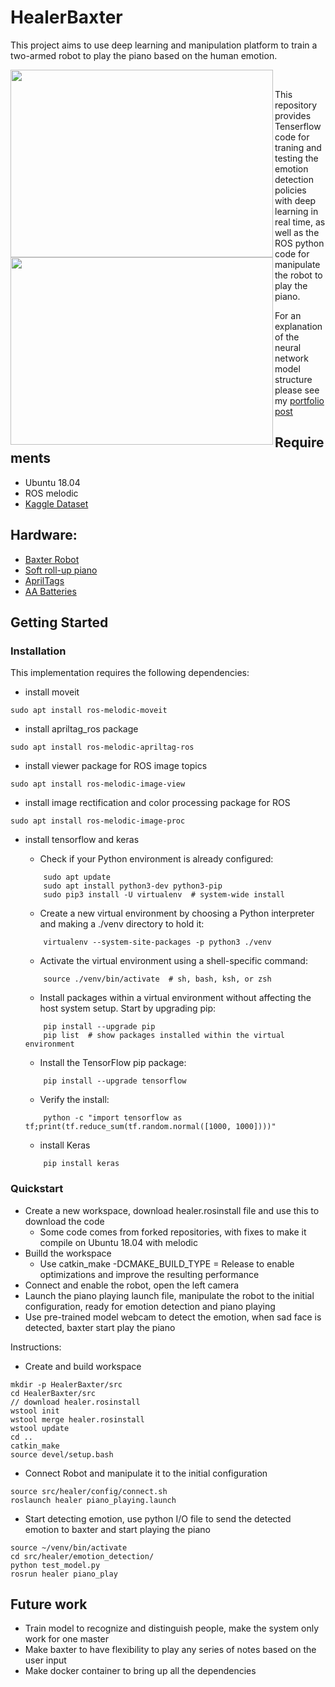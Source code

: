 # HealerBaxter

This project aims to use deep learning and manipulation platform to train a two-armed robot to play the piano based on the human emotion.

<img src="images/emotion_detection.gif" height=300px width="420" align="left"/>
<img src="images/piano_play.gif" height=300px  width="420" align="left"/>

&nbsp;&nbsp;&nbsp;&nbsp;&nbsp;&nbsp;&nbsp;&nbsp;&nbsp;&nbsp;<br>

This repository provides Tenserflow code for traning and testing the emotion detection policies with deep learning in real time, as well as the ROS python code for manipulate the robot to play the piano.

For an explanation of the neural network model structure please see my [portfolio post](https://mushenghe.github.io/)

## Requirements
* Ubuntu 18.04
* ROS melodic
* [Kaggle Dataset](https://www.kaggle.com/c/challenges-in-representation-learning-facial-expression-recognition-challenge/data)
## Hardware:
* [Baxter Robot](https://robots.ieee.org/robots/baxter/)
* [Soft roll-up piano](https://www.amazon.com/iMeshbean-Portable-Flexible-Electronic-Keyboard/dp/B07W929C1Y/ref=sr_1_14?keywords=roll+up+piano+61+keys&qid=1577941987&s=toys-and-games&sr=1-14)
* [AprilTags](http://wiki.ros.org/apriltag_ros)
* [AA Batteries](https://www.amazon.com/AmazonBasics-Performance-Alkaline-Batteries-Count/dp/B00MNV8E0C?ref_=s9_apbd_orecs_hd_bw_bQMcmB&pf_rd_r=5RQFAAJHZ8EJ758E09VB&pf_rd_p=a50b8358-02f3-5eb1-a8ca-3ec2c519285c&pf_rd_s=merchandised-search-10&pf_rd_t=BROWSE&pf_rd_i=389577011)

## Getting Started
### Installation
This implementation requires the following dependencies:
* install moveit
```
sudo apt install ros-melodic-moveit
```
* install apriltag_ros package
```
sudo apt install ros-melodic-apriltag-ros
```
* install viewer package for ROS image topics
```
sudo apt install ros-melodic-image-view
```
* install image rectification and color processing package for ROS
```
sudo apt install ros-melodic-image-proc
```
* install tensorflow and keras
    + Check if your Python environment is already configured: 
    ```
        sudo apt update
        sudo apt install python3-dev python3-pip
        sudo pip3 install -U virtualenv  # system-wide install
    ```

    + Create a new virtual environment by choosing a Python interpreter and making a ./venv directory to hold it: 
    ```
        virtualenv --system-site-packages -p python3 ./venv
    ```
    
    +  Activate the virtual environment using a shell-specific command:
    ```
        source ./venv/bin/activate  # sh, bash, ksh, or zsh
    ```
    
    + Install packages within a virtual environment without affecting the host system setup. Start by upgrading pip: 
    ```
        pip install --upgrade pip
        pip list  # show packages installed within the virtual environment
    ```
    
    + Install the TensorFlow pip package:
    ```
        pip install --upgrade tensorflow
    ```
    
    + Verify the install:
    ```
        python -c "import tensorflow as tf;print(tf.reduce_sum(tf.random.normal([1000, 1000])))"
    ```
    
    + install Keras
    ```
        pip install keras
    ```

### Quickstart
+ Create a new workspace, download healer.rosinstall file and use this to download the code
    - Some code comes from forked repositories, with fixes to make it compile on Ubuntu 18.04 with melodic
+ Builld the workspace
    - Use catkin_make -DCMAKE_BUILD_TYPE = Release to enable optimizations and improve the resulting performance
+ Connect and enable the robot, open the left camera
+ Launch the piano playing launch file, manipulate the robot to the initial configuration, ready for emotion detection and piano playing
+ Use pre-trained model webcam to detect the emotion, when sad face is detected, baxter start play the piano

Instructions:
+ Create and build workspace
```
mkdir -p HealerBaxter/src
cd HealerBaxter/src
// download healer.rosinstall
wstool init
wstool merge healer.rosinstall
wstool update
cd ..
catkin_make 
source devel/setup.bash
```

+ Connect Robot and manipulate it to the initial configuration
```
source src/healer/config/connect.sh
roslaunch healer piano_playing.launch
```
+ Start detecting emotion, use python I/O file to send the detected emotion to baxter and start playing the piano
```
source ~/venv/bin/activate
cd src/healer/emotion_detection/
python test_model.py 
rosrun healer piano_play 
```
## Future work
+ Train model to recognize and distinguish people, make the system only work for one master
+ Make baxter to have flexibility to play any series of notes based on the user input
+ Make docker container to bring up all the dependencies